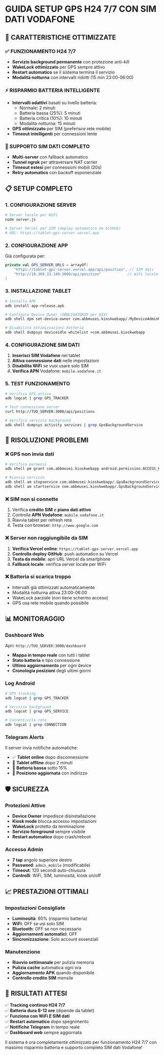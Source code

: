 # GUIDA SETUP GPS H24 7/7 CON SIM DATI VODAFONE

## 🚀 CARATTERISTICHE OTTIMIZZATE

### ✅ FUNZIONAMENTO H24 7/7
- **Servizio background permanente** con protezione anti-kill
- **WakeLock ottimizzato** per GPS sempre attivo
- **Restart automatico** se il sistema termina il servizio
- **Modalità notturna** con intervalli ridotti (15 min 23:00-06:00)

### ⚡ RISPARMIO BATTERIA INTELLIGENTE
- **Intervalli adattivi** basati su livello batteria:
  - Normale: 2 minuti
  - Batteria bassa (25%): 5 minuti  
  - Batteria critica (10%): 10 minuti
  - Modalità notturna: 15 minuti
- **GPS ottimizzato** per SIM (preferisce rete mobile)
- **Timeout intelligenti** per connessioni lente

### 📱 SUPPORTO SIM DATI COMPLETO
- **Multi-server** con fallback automatico
- **Tunnel ngrok** per attraversare NAT carrier
- **Timeout estesi** per connessioni mobili (20s)
- **Retry automatico** con backoff esponenziale

## 📋 SETUP COMPLETO

### 1. CONFIGURAZIONE SERVER
```bash
# Server locale per WiFi
node server.js

# Server Vercel per SIM (deploy automatico da GitHub)
# URL: https://tablet-gps-server.vercel.app
```

### 2. CONFIGURAZIONE APP
Già configurata per:
```kotlin
private val GPS_SERVER_URLS = arrayOf(
    "https://tablet-gps-server.vercel.app/api/position", // SIM dati
    "http://10.169.33.149:3000/api/position"            // WiFi locale
)
```

### 3. INSTALLAZIONE TABLET
```bash
# Installa APK
adb install app-release.apk

# Configura Device Owner (OBBLIGATORIO per H24)
adb shell dpm set-device-owner com.abbmusei.kioskwebapp/.MyDeviceAdminReceiver

# Disabilita ottimizzazioni batteria
adb shell dumpsys deviceidle whitelist +com.abbmusei.kioskwebapp
```

### 4. CONFIGURAZIONE SIM DATI
1. **Inserisci SIM Vodafone** nel tablet
2. **Attiva connessione dati** nelle impostazioni
3. **Disabilita WiFi** se vuoi usare solo SIM
4. **Verifica APN** Vodafone: `mobile.vodafone.it`

### 5. TEST FUNZIONAMENTO
```bash
# Verifica GPS attivo
adb logcat | grep GPS_TRACKER

# Test connessione server
curl http://TUO_SERVER:3000/api/positions

# Verifica servizio background
adb shell dumpsys activity services | grep GpsBackgroundService
```

## 🔧 RISOLUZIONE PROBLEMI

### ❌ GPS non invia dati
```bash
# Verifica permessi
adb shell pm grant com.abbmusei.kioskwebapp android.permission.ACCESS_FINE_LOCATION

# Riavvia servizio
adb shell am stopservice com.abbmusei.kioskwebapp/.GpsBackgroundService
adb shell am startservice com.abbmusei.kioskwebapp/.GpsBackgroundService
```

### ❌ SIM non si connette
1. Verifica **credito SIM** e **piano dati attivo**
2. Controlla **APN Vodafone**: `mobile.vodafone.it`
3. Riavvia tablet per refresh rete
4. Testa con browser: `http://www.google.com`

### ❌ Server non raggiungibile da SIM
1. **Verifica Vercel online**: `https://tablet-gps-server.vercel.app`
2. **Controlla deploy GitHub**: push automatico su Vercel
3. **Testa da mobile**: apri URL Vercel da smartphone
4. **Fallback locale**: verifica server locale per WiFi

### ❌ Batteria si scarica troppo
- Intervalli già ottimizzati automaticamente
- Modalità notturna attiva 23:00-06:00
- WakeLock parziale (non tiene schermo acceso)
- GPS usa rete mobile quando possibile

## 📊 MONITORAGGIO

### Dashboard Web
Apri: `http://TUO_SERVER:3000/dashboard`
- **Mappa in tempo reale** con tutti i tablet
- **Stato batteria** e tipo connessione
- **Ultimo aggiornamento** per ogni device
- **Cronologia posizioni** degli ultimi giorni

### Log Android
```bash
# GPS tracking
adb logcat | grep GPS_TRACKER

# Servizio background  
adb logcat | grep GPS_SERVICE

# Connettività rete
adb logcat | grep CONNECTION
```

### Telegram Alerts
Il server invia notifiche automatiche:
- ✅ **Tablet online** dopo disconnessione
- 🔴 **Tablet offline** dopo 2 minuti
- 🔋 **Batteria bassa** sotto 15%
- 📍 **Posizione aggiornata** con indirizzo

## 🛡️ SICUREZZA

### Protezioni Attive
- **Device Owner** impedisce disinstallazione
- **Kiosk mode** blocca accesso impostazioni  
- **WakeLock** protetto da terminazione
- **Servizio foreground** sempre visibile
- **Restart automatico** dopo crash/reboot

### Accesso Admin
- **7 tap** angolo superiore destro
- **Password**: `admin_mobile` (modificabile)
- **Timeout**: 120 secondi auto-chiusura
- **Controlli**: WiFi, SIM, luminosità, kiosk on/off

## 📈 PRESTAZIONI OTTIMALI

### Impostazioni Consigliate
- **Luminosità**: 60% (risparmio batteria)
- **WiFi**: OFF se usi solo SIM
- **Bluetooth**: OFF se non necessario
- **Aggiornamenti automatici**: OFF
- **Sincronizzazione**: Solo account essenziali

### Manutenzione
- **Riavvio settimanale** per pulizia memoria
- **Pulizia cache** automatica ogni ora
- **Aggiornamento APK** quando disponibile
- **Controllo credito SIM** mensile

## 🎯 RISULTATI ATTESI

✅ **Tracking continuo H24 7/7**  
✅ **Batteria dura 8-12 ore** (dipende da tablet)  
✅ **Funziona con WiFi E SIM dati**  
✅ **Restart automatico** dopo spegnimento  
✅ **Notifiche Telegram** in tempo reale  
✅ **Dashboard web** sempre aggiornata  

Il sistema è ora completamente ottimizzato per funzionamento H24 7/7 con massimo risparmio batteria e supporto completo SIM dati Vodafone!